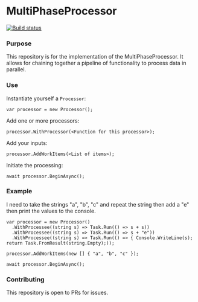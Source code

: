 # MultiPhaseProcessor

[![Build status](https://ci.appveyor.com/api/projects/status/79ukd0sot6iwvwyo?svg=true)](https://ci.appveyor.com/project/natery2000/multiphaseprocessor)

### Purpose

This repository is for the implementation of the MultiPhaseProcessor. It allows for chaining together a pipeline of functionality to process data in parallel.


### Use
Instantiate yourself a `Processor`:

    var processor = new Processor();
  
Add one or more processors:

    processor.WithProcessor(<Function for this processor>);
    
Add your inputs:

    processor.AddWorkItems(<List of items>);
  
Initiate the processing:

    await processor.BeginAsync();

### Example
I need to take the strings "a", "b", "c" and repeat the string then add a "e" then print the values to the console.

    var processor = new Processor()
      .WithProcessee((string s) => Task.Run(() => s + s))
      .WithProcessee((string s) => Task.Run(() => s + "e"))
      .WithProcessee((string s) => Task.Run(() => { Console.WriteLine(s); return Task.FromResult(string.Empty);));
      
    processor.AddWorkItems(new [] { "a", "b", "c" });
    
    await processor.BeginAsync();

### Contributing
This repository is open to PRs for issues.
